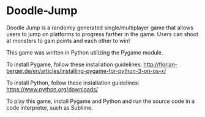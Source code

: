 # Doodle-Jump


Doodle Jump is a randomly generated single/multiplayer game that allows users to jump on platforms to progress farther in the game. Users can shoot at monsters to gain points and each other to win!

This game was written in Python utilizing the Pygame module.

To install Pygame, follow these installation guidelines:
http://florian-berger.de/en/articles/installing-pygame-for-python-3-on-os-x/

To install Python, follow these installation guidelines:
https://www.python.org/downloads/

To play this game, install Pygame and Python and run the source code in a code interpreter, such as Sublime.
